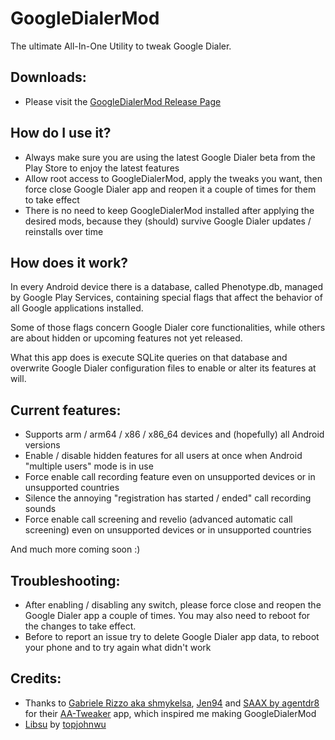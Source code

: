 # GoogleDialerMod
The ultimate All-In-One Utility to tweak Google Dialer.


## Downloads:
 - Please visit the [GoogleDialerMod Release Page](https://github.com/jacopotediosi/GoogleDialerMod/releases)


## How do I use it?
- Always make sure you are using the latest Google Dialer beta from the Play Store to enjoy the latest features
- Allow root access to GoogleDialerMod, apply the tweaks you want, then force close Google Dialer app and reopen it a couple of times for them to take effect
- There is no need to keep GoogleDialerMod installed after applying the desired mods, because they (should) survive Google Dialer updates / reinstalls over time


## How does it work?
In every Android device there is a database, called Phenotype.db, managed by Google Play Services, containing special flags that affect the behavior of all Google applications installed.

Some of those flags concern Google Dialer core functionalities, while others are about hidden or upcoming features not yet released.

What this app does is execute SQLite queries on that database and overwrite Google Dialer configuration files to enable or alter its features at will.


## Current features:
- Supports arm / arm64 / x86 / x86_64 devices and (hopefully) all Android versions
- Enable / disable hidden features for all users at once when Android "multiple users" mode is in use
- Force enable call recording feature even on unsupported devices or in unsupported countries
- Silence the annoying "registration has started / ended" call recording sounds
- Force enable call screening and revelio (advanced automatic call screening) even on unsupported devices or in unsupported countries

And much more coming soon :)


## Troubleshooting:
- After enabling / disabling any switch, please force close and reopen the Google Dialer app a couple of times. You may also need to reboot for the changes to take effect.
- Before to report an issue try to delete Google Dialer app data, to reboot your phone and to try again what didn't work


## Credits:
- Thanks to [Gabriele Rizzo aka shmykelsa](https://github.com/shmykelsa), [Jen94](https://github.com/jen94) and [SAAX by agentdr8](https://gitlab.com/agentdr8/saax) for their [AA-Tweaker](https://github.com/shmykelsa/AA-Tweaker) app, which inspired me making GoogleDialerMod
- [Libsu](https://github.com/topjohnwu/libsu) by [topjohnwu](https://github.com/topjohnwu)
